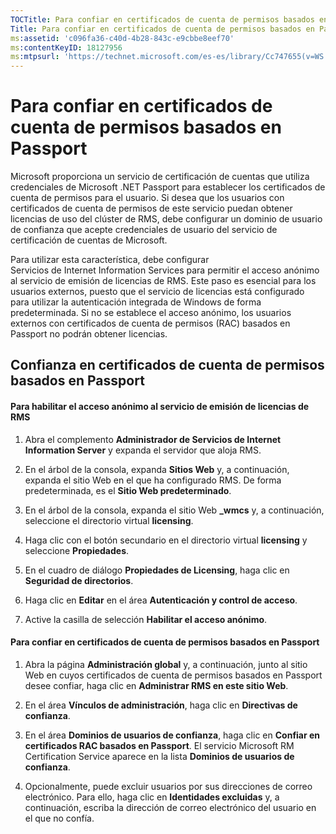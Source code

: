 ```yaml
---
TOCTitle: Para confiar en certificados de cuenta de permisos basados en Passport
Title: Para confiar en certificados de cuenta de permisos basados en Passport
ms:assetid: 'c096fa36-c40d-4b28-843c-e9cbbe8eef70'
ms:contentKeyID: 18127956
ms:mtpsurl: 'https://technet.microsoft.com/es-es/library/Cc747655(v=WS.10)'
---
```


Para confiar en certificados de cuenta de permisos basados en Passport
======================================================================

Microsoft proporciona un servicio de certificación de cuentas que utiliza credenciales de Microsoft .NET Passport para establecer los certificados de cuenta de permisos para el usuario. Si desea que los usuarios con certificados de cuenta de permisos de este servicio puedan obtener licencias de uso del clúster de RMS, debe configurar un dominio de usuario de confianza que acepte credenciales de usuario del servicio de certificación de cuentas de Microsoft.

Para utilizar esta característica, debe configurar Servicios de Internet Information Services para permitir el acceso anónimo al servicio de emisión de licencias de RMS. Este paso es esencial para los usuarios externos, puesto que el servicio de licencias está configurado para utilizar la autenticación integrada de Windows de forma predeterminada. Si no se establece el acceso anónimo, los usuarios externos con certificados de cuenta de permisos (RAC) basados en Passport no podrán obtener licencias.

Confianza en certificados de cuenta de permisos basados en Passport
-------------------------------------------------------------------

#### Para habilitar el acceso anónimo al servicio de emisión de licencias de RMS

1.  Abra el complemento **Administrador de Servicios de Internet Information Server** y expanda el servidor que aloja RMS.

2.  En el árbol de la consola, expanda **Sitios Web** y, a continuación, expanda el sitio Web en el que ha configurado RMS. De forma predeterminada, es el **Sitio Web predeterminado**.

3.  En el árbol de la consola, expanda el sitio Web **\_wmcs** y, a continuación, seleccione el directorio virtual **licensing**.

4.  Haga clic con el botón secundario en el directorio virtual **licensing** y seleccione **Propiedades**.

5.  En el cuadro de diálogo **Propiedades de Licensing**, haga clic en **Seguridad de directorios**.

6.  Haga clic en **Editar** en el área **Autenticación y control de acceso**.

7.  Active la casilla de selección **Habilitar el acceso anónimo**.

#### Para confiar en certificados de cuenta de permisos basados en Passport

1.  Abra la página **Administración global** y, a continuación, junto al sitio Web en cuyos certificados de cuenta de permisos basados en Passport desee confiar, haga clic en **Administrar RMS en este sitio Web**.

2.  En el área **Vínculos de administración**, haga clic en **Directivas de confianza**.

3.  En el área **Dominios de usuarios de confianza**, haga clic en **Confiar en certificados RAC basados en Passport**. El servicio Microsoft RM Certification Service aparece en la lista **Dominios de usuarios de confianza**.

4.  Opcionalmente, puede excluir usuarios por sus direcciones de correo electrónico. Para ello, haga clic en **Identidades excluidas** y, a continuación, escriba la dirección de correo electrónico del usuario en el que no confía.
